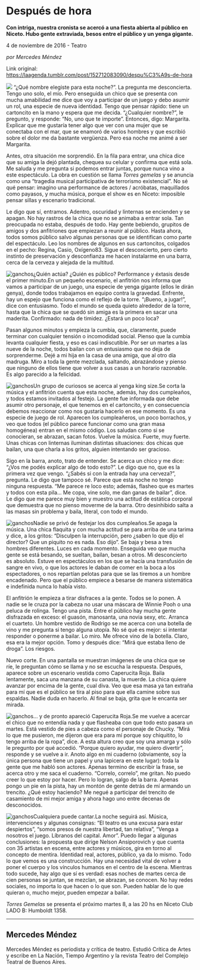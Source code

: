 # Después de hora

**Con intriga, nuestra cronista se acercó a una fiesta abierta al público en Niceto. Hubo gente extraviada, besos entre el público y un yenga gigante.**

4 de noviembre de 2016 - Teatro

_por Mercedes Méndez_

Link original: https://laagenda.tumblr.com/post/152712083090/despu%C3%A9s-de-hora

![](https://64.media.tumblr.com/52062dd6b4a9ebe251fd30d8ea2178c1/tumblr_inline_pjzyzogfgG1t6q87u_500.jpg)
 “¿Qué nombre elegiste para esta noche?”. La pregunta me desconcierta. Tengo uno solo, el mío. Pero enseguida un chico que se presenta con mucha amabilidad me dice que voy a participar de un juego y debo asumir un rol, una especie de nueva identidad. Tengo que pensar rápido: tiene un cartoncito en la mano y espera que me decida. “¿Cualquier nombre?”, le pregunto, y responde: “No, uno que te importe”. Entonces, digo: Margarita. Explicar que me gustaría tener algo que ver con una mujer que se conectaba con el mar, que se enamoró de varios hombres y que escribió sobre el dolor me da bastante vergüenza. Pero esa noche me animé a ser Margarita. 

Antes, otra situación me sorprendió. En la fila para entrar, una chica dice que su amiga la dejó plantada, chequea su celular y confirma que está sola. Me saluda y me pregunta si podemos entrar juntas, porque nunca vino a este espectáculo. La obra en cuestión se llama *Torres gemelas* y se anuncia como una “tragedia musical participativa de terrorismo existencial”. No sé qué pensar: imagino una performance de actores / acróbatas, maquillados como payasos, y mucha música, porque el show es en Niceto: imposible pensar sillas y escenario tradicional. 

Le digo que sí, entramos. Adentro, oscuridad y linternas se encienden y se apagan. No hay rastros de la chica que no se animaba a entrar sola. Tan preocupada no estaba, después de todo. Hay gente bebiendo, grupitos de amigos y dos anfitriones que empiezan a reunir al público. Hasta ahora, todos somos público salvo algunas personas que se identifican como parte del espectáculo. Leo los nombres de algunos en sus cartoncitos, colgados en el pecho: Regina, Casio, Oxígeno83. Sigue el desconcierto, pero cierto instinto de preservación y desconfianza me hacen instalarme en una barra, cerca de la cerveza y alejada de la multitud. 

![ganchos](https://64.media.tumblr.com/d0a367f24670ed9ccdc04688dd614bf3/tumblr_inline_pjzyzpDFXP1t6q87u_500.jpg)¿Quién actúa? ¿Quién es público? Performance y éxtasis desde el primer minuto.En un pequeño escenario, el anfitrión nos informa que vamos a participar de un juego, una especie de yenga gigante (ellos le dirán genya), donde todos trabajamos en equipo contra la gravedad. Enfrente, hay un espejo que funciona como el reflejo de la torre. “¡Bueno, a jugar!”, dice con entusiasmo. Todo el mundo se queda quieto alrededor de la torre, hasta que la chica que se quedó sin amiga es la primera en sacar una maderita. Confirmado: nada de timidez. ¿Estará un poco loca?

Pasan algunos minutos y empieza la cumbia, que, claramente, puede terminar con cualquier tensión o incomodidad social. Pienso que la cumbia levanta cualquier fiesta, y eso es casi indiscutible. Por ser un martes a las nueve de la noche, todos bailan con un entusiasmo que no deja de sorprenderme. Dejé a mi hija en la casa de una amiga, que al otro día madruga. Miro a toda la gente mezclada, saltando, abrazándose y pienso que ninguno de ellos tiene que volver a sus casas a un horario razonable. Es algo parecido a la felicidad. 

![ganchos](https://64.media.tumblr.com/13c86d2157742a9d79b360941574ea13/tumblr_inline_pjzyzqUeGq1t6q87u_500.jpg)Un grupo de curiosos se acerca al yenga king size.Se corta la música y el anfitrión cuenta que esta noche, además, hay dos cumpleaños, y todos estamos invitados al festejo. La gente fue informada que debe asumir otro personaje, el que tenemos en el cartoncito, y en consecuencia debemos reaccionar como nos gustaría hacerlo en ese momento. Es una especie de juego de rol. Aparecen los cumpleañeros, un poco borrachos, y veo que todos (el público parece funcionar como una gran masa homogénea) entran en el mismo código. Los saludan como si se conocieran, se abrazan, sacan fotos. Vuelve la música. Fuerte, muy fuerte. Unas chicas con linternas iluminan distintas situaciones: dos chicas que bailan, una que charla a los gritos, alguien intentando ser gracioso. 

Sigo en la barra, anoto, trato de entender. Se acerca un chico y me dice: “¿Vos me podés explicar algo de todo esto?”. Le digo que no, que es la primera vez que vengo. “¿Sabés si con la entrada hay una cerveza?”, pregunta. Le digo que tampoco sé. Parece que esta noche no tengo ninguna respuesta. “Me parece re loco esto; además, flasheo que es martes y todos con esta pila… Me copa, vine solo, me dan ganas de bailar”, dice. Le digo que me parece muy bien y muestro una actitud de estática corporal que demuestra que no pienso moverme de la barra. Otro desinhibido salta a las masas sin problema y baila, literal, con todo el mundo. 

![ganchos](https://64.media.tumblr.com/59ea78d19321991ee4067ead97038104/tumblr_inline_pjzyzrHPnE1t6q87u_500.jpg)Nadie se privó de festejar los dos cumpleaños.Se apaga la música. Una chica flaquita y con mucha actitud se para arriba de una tarima y dice, a los gritos: “Disculpen la interrupción, pero ¿saben lo que dijo el director? Que un piquito no es nada. Eso dijo”. Se baja y besa a tres hombres diferentes. Luces en cada momento. Enseguida veo que mucha gente se está besando, se sueltan, bailan, besan a otros. Mi desconcierto es absoluto. Estuve en espectáculos en los que se hacía una transfusión de sangre en vivo, o que los actores le daban de comer en la boca a los espectadores, o nos repartían pelotas para que se las tiremos a un hombre encadenado. Pero que el público empiece a besarse de manera sistemática e indefinida nunca lo había visto. 

El anfitrión le empieza a tirar disfraces a la gente. Todos se lo ponen. A nadie se le cruza por la cabeza no usar una máscara de Winnie Pooh o una peluca de rolinga. Tengo una pista. Entre el público hay mucha gente disfrazada en exceso: el guasón, manosanta, una novia sexy, etc. Arranca el cuarteto. Un hombre vestido de Rodrigo se me acerca con una botella de vino y me pregunta si tengo alguna utopía. No sé qué es mejor: si intentar responder o ponerme a bailar. Lo miro. Me ofrece vino de la botella. Claro, esa era la mejor opción. Tomo y después dice: “Mirá que estaba lleno de droga”. Los riesgos. 

Nuevo corte. En una pantalla se muestran imágenes de una chica que se ríe, le preguntan cómo se llama y no se escucha la respuesta. Después, aparece sobre un escenario vestida como Caperucita Roja. Baila lentamente, saca una manzana de su canasta, la muerde. La chica quiere avanzar por encima de la gente, cual diva. Veo que esa masa ya tan extraña para mí que es el público se tira al piso para que ella camine sobre sus espaldas. Nadie duda en hacerlo. Al final se baja, grita que le encanta ser mirada.

![ganchos](https://64.media.tumblr.com/68f13cc37737913fe801847dd01529c4/tumblr_inline_pjzyzs5FXP1t6q87u_500.jpg)… y de pronto apareció Caperucita Roja.Se me vuelve a acercar el chico que no entendía nada y que flasheaba con que todo esto pasara un martes. Está vestido de pies a cabeza como el personaje de Chucky. “Mirá lo que me pusieron, me dijeron que era para mí porque soy chiquitito, lo tengo arriba de la ropa”, dice. A esta altura creo que soy una amarga y sólo le pregunto por qué accedió. “Porque quiero ayudar, me quiero divertir”, responde y se vuelve a ir. Anoto algo en mi cuaderno (obviamente, soy la única persona que tiene un papel y una lapicera en este lugar): toda la gente que me habló son actores. Apenas termino de escribir la frase, se acerca otro y me saca el cuaderno. “Correlo, correlo”, me gritan. No puedo creer lo que estoy por hacer. Pero lo logran, salgo de la barra. Apenas pongo un pie en la pista, hay un montón de gente detrás de mí armando un trencito. ¿Qué estoy haciendo? Me negué a participar del trencito de casamiento de mi mejor amiga y ahora hago uno entre decenas de desconocidos.

![ganchos](https://64.media.tumblr.com/832a6c878334226ca210f7cd425731ae/tumblr_inline_pjzyztV1EO1t6q87u_500.jpg)Cualquiera puede cantar.La noche seguirá así. Música, intervenciones y algunas consignas: “El teatro es una excusa para estar despiertos”, “somos presos de nuestra libertad, tan relativa”, “Venga a nosotros el juego. Líbranos del capital. Amor”. Puedo llegar a algunas conclusiones: la propuesta que dirige Nelson Ansiporovich y que cuenta con 35 artistas en escena, entre actores y músicos, gira en torno al concepto de mentira. Identidad real, actores, público, ya da lo mismo. Todo lo que vemos es una construcción. Hay una necesidad vital de volver a poner el cuerpo y los vínculos humanos en el centro de la escena. Mientras todo sucede, hay algo que sí es verdad: esas noches de martes cerca de cien personas se juntan, se mezclan, se abrazan, se conocen. No hay redes sociales, no importa lo que hacen o lo que son. Pueden hablar de lo que quieran o, mucho mejor, pueden empezar a bailar. 

  
*Torres Gemelas* se presenta el próximo martes 8, a las 20 hs en Niceto Club LADO B: Humboldt 1358.

  




---

 Mercedes Méndez
----------------

 Mercedes Méndez es periodista y crítica de teatro. Estudió Crítica de Artes y escribe en La Nación, Tiempo Argentino y la revista Teatro del Complejo Teatral de Buenos Aires. 

